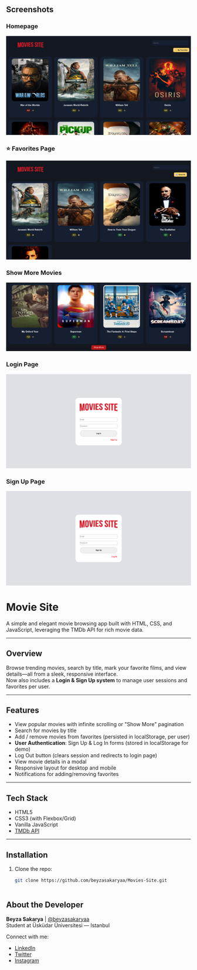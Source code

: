 ## Screenshots  

###  Homepage  
![Homepage](./screenshots/homepage.png)  

### ⭐ Favorites Page  
![Favorites](./screenshots/favoritepage.png)  

###  Show More Movies  
![Show More](./screenshots/showmorepage.png)  

###  Login Page  
![Login](./screenshots/login.png)  

###  Sign Up Page  
![Signup](./screenshots/signup.png)  


#  Movie Site

A simple and elegant movie browsing app built with HTML, CSS, and JavaScript, leveraging the TMDb API for rich movie data.

---

##  Overview

Browse trending movies, search by title, mark your favorite films, and view details—all from a sleek, responsive interface.  
Now also includes a **Login & Sign Up system** to manage user sessions and favorites per user.

---

##  Features

-  View popular movies with infinite scrolling or "Show More" pagination  
-  Search for movies by title  
-  Add / remove movies from favorites (persisted in localStorage, per user)  
-  **User Authentication**: Sign Up & Log In forms (stored in localStorage for demo)  
-  Log Out button (clears session and redirects to login page)  
-  View movie details in a modal  
-  Responsive layout for desktop and mobile  
-  Notifications for adding/removing favorites  

---

##  Tech Stack

- HTML5  
- CSS3 (with Flexbox/Grid)  
- Vanilla JavaScript  
- [TMDb API](https://www.themoviedb.org/documentation/api)

---

##  Installation

1. Clone the repo:
   ```bash
   git clone https://github.com/beyzasakaryaa/Movies-Site.git



##  About the Developer

**Beyza Sakarya** | [@beyzasakaryaa](https://github.com/beyzasakaryaa)  
Student at Üsküdar Üniversitesi — Istanbul  

Connect with me:  
- [LinkedIn](https://www.linkedin.com/in/beyzasakaryaa)  
- [Twitter](https://twitter.com/beyzasakarya20)  
- [Instagram](https://www.instagram.com/beyzasakaryaa)